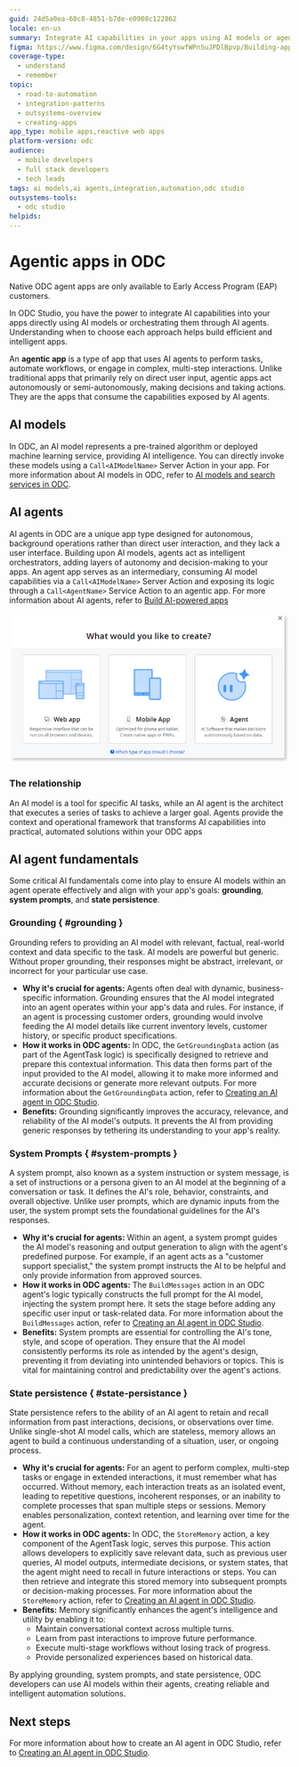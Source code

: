 ```yaml
---
guid: 24d5a0ea-68c8-4851-b7de-e0908c122862
locale: en-us
summary: Integrate AI capabilities in your apps using AI models or agents in OutSystems Developer Cloud (ODC) to build intelligent, autonomous applications.
figma: https://www.figma.com/design/6G4tyYswfWPn5uJPDlBpvp/Building-apps?node-id=7782-132&p=f&t=KL8VHzLPQQ7E5ZHx-0
coverage-type:
  - understand
  - remember
topic:
  - road-to-automation
  - integration-patterns
  - outsystems-overview
  - creating-apps
app_type: mobile apps,reactive web apps
platform-version: odc
audience:
  - mobile developers
  - full stack developers
  - tech leads
tags: ai models,ai agents,integration,automation,odc studio
outsystems-tools:
  - odc studio
helpids: 
---
```


# Agentic apps in ODC

<div class="info" markdown="1">

Native ODC agent apps are only available to Early Access Program (EAP) customers.

</div>

In ODC Studio, you have the power to integrate AI capabilities into your apps directly using AI models or orchestrating them through AI agents. Understanding when to choose each approach helps build efficient and intelligent apps.

An **agentic app** is a type of app that uses AI agents to perform tasks, automate workflows, or engage in complex, multi-step interactions. Unlike traditional apps that primarily rely on direct user input, agentic apps act autonomously or semi-autonomously, making decisions and taking actions. They are the apps that consume the capabilities exposed by AI agents.

## AI models

In ODC, an AI model represents a pre-trained algorithm or deployed machine learning service, providing AI intelligence. You can directly invoke these models using a `Call<AIModelName>` Server Action in your app. For more information about AI models in ODC, refer to [AI models and search services in ODC](https://success.outsystems.com/documentation/outsystems_developer_cloud/building_apps/build_ai_powered_apps/ai_models_and_search_services_in_odc/). 

## AI agents

AI agents in ODC are a unique app type designed for autonomous, background operations rather than direct user interaction, and they lack a user interface. Building upon AI models, agents act as intelligent orchestrators, adding layers of autonomy and decision-making to your apps. An agent app serves as an intermediary, consuming AI model capabilities via a `Call<AIModelName>` Server Action and exposing its logic through a `Call<AgentName>` Service Action to an agentic app. For more information about AI agents, refer to [Build AI-powered apps](intro.md) 

![ODC Studio interface showing options to create a Web app, Mobile app, or Agent.](images/agent-app-odcs.png "ODC Studio App Creation Options")

### The relationship 

An AI model is a tool for specific AI tasks, while an AI agent is the architect that executes a series of tasks to achieve a larger goal. Agents provide the context and operational framework that transforms AI capabilities into practical, automated solutions within your ODC apps

## AI agent fundamentals

Some critical AI fundamentals come into play to ensure AI models within an agent operate effectively and align with your app's goals: **grounding**, **system prompts**, and **state persistence**. 

### Grounding { #grounding }

Grounding refers to providing an AI model with relevant, factual, real-world context and data specific to the task. AI models are powerful but generic. Without proper grounding, their responses might be abstract, irrelevant, or incorrect for your particular use case.

* **Why it's crucial for agents:** Agents often deal with dynamic, business-specific information. Grounding ensures that the AI model integrated into an agent operates within your app's data and rules. For instance, if an agent is processing customer orders, grounding would involve feeding the AI model details like current inventory levels, customer history, or specific product specifications.  
* **How it works in ODC agents:** In ODC, the `GetGroundingData` action (as part of the AgentTask logic) is specifically designed to retrieve and prepare this contextual information. This data then forms part of the input provided to the AI model, allowing it to make more informed and accurate decisions or generate more relevant outputs. For more information about the `GetGroundingData` action, refer to [Creating an AI agent in ODC Studio](create-agent.md).   
* **Benefits:** Grounding significantly improves the accuracy, relevance, and reliability of the AI model's outputs. It prevents the AI from providing generic responses by tethering its understanding to your app's reality.

### System Prompts { #system-prompts }

A system prompt, also known as a system instruction or system message, is a set of instructions or a persona given to an AI model at the beginning of a conversation or task. It defines the AI's role, behavior, constraints, and overall objective. Unlike user prompts, which are dynamic inputs from the user, the system prompt sets the foundational guidelines for the AI's responses.

* **Why it's crucial for agents:** Within an agent, a system prompt guides the AI model's reasoning and output generation to align with the agent's predefined purpose. For example, if an agent acts as a "customer support specialist," the system prompt instructs the AI to be helpful and only provide information from approved sources.  
* **How it works in ODC agents:** The `BuildMessages` action in an ODC agent's logic typically constructs the full prompt for the AI model, injecting the system prompt here. It sets the stage before adding any specific user input or task-related data. For more information about the `BuildMessages` action, refer to [Creating an AI agent in ODC Studio](create-agent.md).   
* **Benefits:** System prompts are essential for controlling the AI's tone, style, and scope of operation. They ensure that the AI model consistently performs its role as intended by the agent's design, preventing it from deviating into unintended behaviors or topics. This is vital for maintaining control and predictability over the agent's actions.

### State persistence { #state-persistance }

State persistence refers to the ability of an AI agent to retain and recall information from past interactions, decisions, or observations over time. Unlike single-shot AI model calls, which are stateless, memory allows an agent to build a continuous understanding of a situation, user, or ongoing process.

* **Why it's crucial for agents:** For an agent to perform complex, multi-step tasks or engage in extended interactions, it must remember what has occurred. Without memory, each interaction treats as an isolated event, leading to repetitive questions, incoherent responses, or an inability to complete processes that span multiple steps or sessions. Memory enables personalization, context retention, and learning over time for the agent.  
* **How it works in ODC agents:** In ODC, the `StoreMemory` action, a key component of the AgentTask logic, serves this purpose. This action allows developers to explicitly save relevant data, such as previous user queries, AI model outputs, intermediate decisions, or system states, that the agent might need to recall in future interactions or steps. You can then retrieve and integrate this stored memory into subsequent prompts or decision-making processes. For more information about the `StoreMemory` action, refer to [Creating an AI agent in ODC Studio](create-agent.md).  
* **Benefits:** Memory significantly enhances the agent's intelligence and utility by enabling it to:  
    * Maintain conversational context across multiple turns.  
    * Learn from past interactions to improve future performance.  
    * Execute multi-stage workflows without losing track of progress.  
    * Provide personalized experiences based on historical data.

By applying grounding, system prompts, and state persistence, ODC developers can use AI models within their agents, creating reliable and intelligent automation solutions.

## Next steps 

For more information about how to create an AI agent in ODC Studio, refer to [Creating an AI agent in ODC Studio](create-agent.md).

